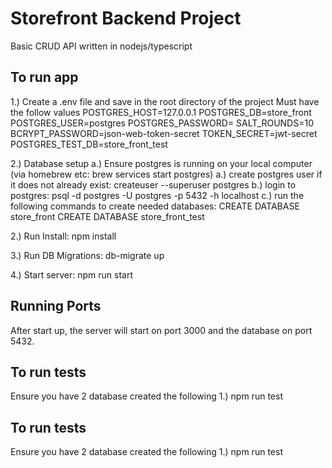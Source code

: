 # Storefront Backend Project
Basic CRUD API written in nodejs/typescript
## To run app
1.) Create a .env file and save in the root directory of the project
Must have the follow values
POSTGRES_HOST=127.0.0.1
POSTGRES_DB=store_front
POSTGRES_USER=postgres
POSTGRES_PASSWORD=
SALT_ROUNDS=10
BCRYPT_PASSWORD=json-web-token-secret
TOKEN_SECRET=jwt-secret
POSTGRES_TEST_DB=store_front_test

2.) Database setup
a.) Ensure postgres is running on your local computer (via homebrew etc: brew services start postgres)
a.) create postgres user if it does not already exist: createuser --superuser postgres
b.) login to postgres: psql -d postgres -U postgres -p 5432 -h localhost
c.) run the following commands to create needed databases:
CREATE DATABASE store_front
CREATE DATABASE store_front_test


2.) Run Install: npm install

3.) Run DB Migrations: db-migrate up

4.) Start server: npm run start


## Running Ports
After start up, the server will start on port 3000 and the database on port 5432.

## To run tests
Ensure you have 2 database created the following
1.) npm run test


## To run tests
Ensure you have 2 database created the following
1.) npm run test


